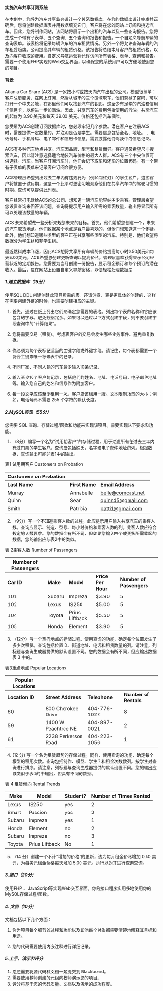 #### 实施汽车共享订阅系统

在本例中，您将为汽车共享业务设计一个关系数据库。在您的数据库设计完成并正确后，您将创建数据库表并用数据填充它们。客户将在您的网站上订阅和挑选汽车。因此，您将制作网站，该网站将展示一个出租的汽车以及一些查询报告。您将生成一个带有子表单、五个查询、五个查询和报告和报告。一个自定义导航车辆的查询表单。该表格将记录每辆汽车的汽车租赁情况。另外一个将允许查询车辆的汽车租赁趋势。公司提高其车辆的租赁价格。该报告将总结本月客户的租赁价格，以及向客户收取的费用。自定义导航运营将允许访问所有表格、表单、查询和报告。需要一个使用PHP实现的Web交互界面，以确保您的系统用户可以方便地使用您的项目。

 

#### 背景

Atlanta Car Share (ACS) 是一家按小时或按天向汽车出租的公司。模型很简单：客户注册服务，在网上订阅，然后从城市的三个区域取车。他们获得了密码，可以打开一个中央吊舱，在那里他们可以找到汽车的钥匙。这至少有足够的汽油和信用卡信用卡，以便进一步加满油。因此，共享汽车的费用包括使用的汽油。共享汽车的起价为 3.90 美元和每天 39.00 美元。价格还包括汽车保险。

您受雇为ACS创建订阅数据库时，您必须牢记几个参数。潜在客户在注册ACS时，需要提供一定数量的，并注明是否是学生。需要信息包括全名、地址。 、电话号码、手机号码、电子邮件和信用卡信息。需要披露他们驾驶中的信息记录。

ACS有多种汽车地点共享。汽车因品牌、型号和租赁而异。客户通常希望尺寸搜索汽车，因此请注意选择适合地装汽车价格的最大人群。ACS有三个中央位置可供选择。汽车。当客户订阅汽车时，他们会记下取车和还车的位置代码。有一个带有子表单的表单来记录客户订阅会很方便。

ACS管理层希望列出过去三年内有违规行为（例如闯红灯）的学生客户。这些客户将被置于试用期，这是一个比平时更密切地观察他们在共享汽车中的驾驶习惯的时期。查询可以提供此列表。

客户经常打电话给ACS的总公司，想知道一辆汽车能容纳多少乘客。管理层希望您设置查询来回答该问题。查询将提示用户输入所需的乘客数量，输出将显示所有可以处理该数量的车辆。

ACS 未来希望做一些分析来规划未来的目标。首先，他们希望您创建一个，未来的汽车取货地点。他们数据某个地点是客户最喜欢的，但他们想知道这一个怀疑。此外，他们想知道哪些类型的客户正在共享哪些类型的汽车。特别是，他们希望将数据分为学生组和非学生组。

最近燃料成本飞涨，因此ACS想将共享所有车辆的价格提高每小时0.50美元和每天5.00美元。ACS希望您创建更新查询以提高价格。管理层喜欢获得显示公司经营状况的定期报告。您需要为当月创建一份报告，显示租金预订和每个预订的潜在收入。最后，应在网站上设置自定义导航窗格，以便轻松处理数据库

#####  1.建立数据库（15分）

使用SQL DDL 创建创建此项目所需的表。还请注意，表是更具体的创建的，这样在需要创建外键的时候，也需要创建相应的主键。

1. 首先，通过在纸上列出它们来确定您需要的表格。列出每个表的名称和它应该包含的字段。避免数据冗余。如果可以通过以下方式创建字段，则不要创建字段查询中的“计算结果”。

2. 您将需要交易（租赁）。考虑表客户的交易会发生哪些业务事件。避免重复数据。

3. 你必须为每个表标记适当的主键字段或外键字段。请记住，每个表都需要一个复合主键来唯一标识表中的记录。

4. 不同厂家、不同人群的汽车最少输入10条记录。

5. 输入至少10个客户的记录，包括他们的姓名、地址、电话号码、电子邮件地址等。输入您自己的姓名和信息作为附加客户。

6. 每一段文字应该至少租用一次。客户应该租用一版。文本限制场景的大小；例如，电话号码不需要 255 个字符的默认长度。

 

##### 2.MySQL实现（55分） 

您需要 SQL 查询、存储过程/函数和功能来实现该项目。需要实现以下要求和功能。

1. （8分）编写一个名为“试用期客户”的存储过程，用于过滤所有在过去三年内有过门票的学生客户。查询应包括姓氏，名字和电子邮件地址的列。根据数据，查询输出可能非表1中的输出。

表1 试用期客户 Customers on Probation

| **Customers on Probation** |                |                   |
| -------------------------- | -------------- | ----------------- |
| **Last Name**              | **First Name** | **Email Address** |
| Murray                     | Annabelle      | belle@comcast.net |
| Quinn                      | Sean           | quinn45@gmail.com |
| Smith                      | Patricia       | patti1@gmail.com  |

 

2. （9分）写一个不知道乘客人数的过程。此应提示用户输入共享汽车的乘客人数。查询应显示、制造、型号、每小时价格和乘客人数的列。乘客人数应符合规定的人数要求。您的数据会有所不同，但如果您输入四个或更多所需乘客的数据，您的输出应与表2中的类似。

表 2乘客人数  Number of Passengers

| **Number of Passengers** |          |                 |                    |                          |
| ------------------------ | -------- | --------------- | ------------------ | ------------------------ |
| **Car ID**               | **Make** | **Model**       | **Price Per Hour** | **Number of Passengers** |
| 101                      | Subaru   | Impreza         | $3.90              | 5                        |
| 102                      | Lexus    | IS250           | $5.00              | 5                        |
| 104                      | Toyota   | Prius  Liftback | $5.50              | 5                        |
| 105                      | Honda    | Element         | $3.90              | 5                        |




3. （12分）写一个热门地点的存储过程。使用查询的功能，确定每个位置发生了多少次租赁。查询包括位置ID、街道地址、电话和租赁数量的列。请注意，列标题与查询生成器提供的默认设置不同。您的数据会有所不同，但应输出数据表 3 中的。

表3重点地点  Popular Locations

| **Popular Locations** |                      |               |                       |
| --------------------- | -------------------- | ------------- | --------------------- |
| **Location ID**       | **Street   Address** | **Telephone** | **Number of Rentals** |
| 60                    | 800  Cherokee Drive  | 404-776-1022  | 8                     |
| 59                    | 1400 W  Peachtree NE | 404-897-0021  | 2                     |
| 61                    | 2238 Perkerson Road  | 404-223-1056  | 1                     |

  

4. (12 分) 写一个名为租赁趋势的存储过程。同样，使用查询的功能，确定每个模型的租用次数。查询包括制作、模型、学生？和租金次数数列。按学生对查询进行排序。请注意，列标题与查询生成器提供的默认设置不同。您的输出应该类似于表4的中输出，但具有不同的数据。

表 4 租赁倾向 Rental Trends

| **Make** | **Model**      | **Student?** | **Number of Times Rented** |
| -------- | -------------- | ------------ | -------------------------- |
| Lexus    | IS250          | yes          | 2                          |
| Smart    | Passion        | yes          | 2                          |
| Subaru   | Impreza        | yes          | 1                          |
| Honda    | Element        | no           | 2                          |
| Subaru   | Impreza        | no           | 3                          |
| Toyota   | Prius Liftback | No           | 1                          |



5. （14 分）创建一个不计“增加的价格”的更新，该为每月租金价格增加 0.50 美元，为每美元租金价格每天增加 5.00 美元。运行以对其进行查询查询。

 

##### 3.接口（20分）

使用PHP 、JavaScript等实现Web交互界面。你的接口程序实用多地使用你的MySQL存储过程/函数。

 

##### 4. 文档（10分）

文档包括以下几个方面：

1. 你为项目每个细节的过程和功能以及其他每个对象都需要清楚地解释其目标和用途。

2. 您的代码需要使用内嵌注释进行详细记录。

 

##### 5.上手、演示和评分

1. 您还需要将源代码和文档一起提交到 Blackboard。
2. 需要使用教师创建的元组向教师演示您的项目。
3. 评分将基于您的代码质量、文档以及演示的成功程度。

 